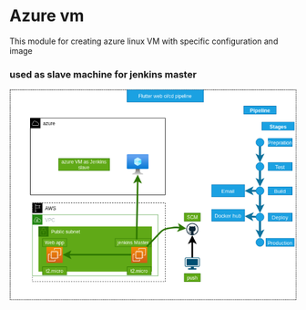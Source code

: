 # Azure vm

This module for creating azure  linux VM
with specific configuration and image

### used as slave machine for jenkins master

![graph](../../assets/draw.png)